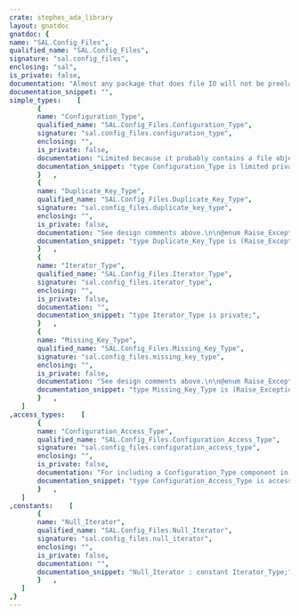 ```yaml
---
crate: stephes_ada_library
layout: gnatdoc
gnatdoc: {
name: "SAL.Config_Files",
qualified_name: "SAL.Config_Files",
signature: "sal.config_files",
enclosing: "sal",
is_private: false,
documentation: "Almost any package that does file IO will not be preelaborable.",
documentation_snippet: "",
simple_types:    [
       {
       name: "Configuration_Type",
       qualified_name: "SAL.Config_Files.Configuration_Type",
       signature: "sal.config_files.configuration_type",
       enclosing: "",
       is_private: false,
       documentation: "Limited because it probably contains a file object.",
       documentation_snippet: "type Configuration_Type is limited private;",
       }   ,
       {
       name: "Duplicate_Key_Type",
       qualified_name: "SAL.Config_Files.Duplicate_Key_Type",
       signature: "sal.config_files.duplicate_key_type",
       enclosing: "",
       is_private: false,
       documentation: "See design comments above.\n\n@enum Raise_Exception\n@enum Keep_First\n@enum Keep_Last",
       documentation_snippet: "type Duplicate_Key_Type is (Raise_Exception, Keep_First, Keep_Last);",
       }   ,
       {
       name: "Iterator_Type",
       qualified_name: "SAL.Config_Files.Iterator_Type",
       signature: "sal.config_files.iterator_type",
       enclosing: "",
       is_private: false,
       documentation: "",
       documentation_snippet: "type Iterator_Type is private;",
       }   ,
       {
       name: "Missing_Key_Type",
       qualified_name: "SAL.Config_Files.Missing_Key_Type",
       signature: "sal.config_files.missing_key_type",
       enclosing: "",
       is_private: false,
       documentation: "See design comments above.\n\n@enum Raise_Exception\n@enum Ignore",
       documentation_snippet: "type Missing_Key_Type is (Raise_Exception, Ignore);",
       }   ,
   ]
,access_types:    [
       {
       name: "Configuration_Access_Type",
       qualified_name: "SAL.Config_Files.Configuration_Access_Type",
       signature: "sal.config_files.configuration_access_type",
       enclosing: "",
       is_private: false,
       documentation: "For including a Configuration_Type component in a non-limited\ntype.",
       documentation_snippet: "type Configuration_Access_Type is access all Configuration_Type;",
       }   ,
   ]
,constants:    [
       {
       name: "Null_Iterator",
       qualified_name: "SAL.Config_Files.Null_Iterator",
       signature: "sal.config_files.null_iterator",
       enclosing: "",
       is_private: false,
       documentation: "",
       documentation_snippet: "Null_Iterator : constant Iterator_Type;",
       }   ,
   ]
,}
---
```

